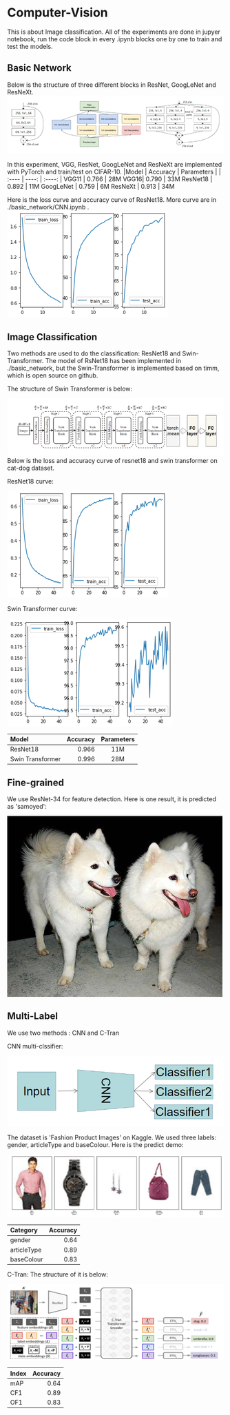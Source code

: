 # Computer-Vision
This is about Image classification.
All of the experiments are done in jupyer notebook, run the code block in every .ipynb blocks one by one to train and test the models.
## Basic Network
Below is the structure of three different blocks in ResNet, GoogLeNet and ResNeXt.
![](./imgs/structure.png)


In this experiment, VGG, ResNet, GoogLeNet and ResNeXt are implemented with PyTorch and train/test on CIFAR-10.
|Model | Accuracy | Parameters | 
| :---- | ----: | :----: | 
VGG11 | 0.766 | 28M 
VGG16| 0.790 | 33M
ResNet18 | 0.892  | 11M
GoogLeNet | 0.759 | 6M 
ResNeXt | 0.913 | 34M 

Here is the loss curve and accuracy curve of ResNet18. More curve are in ./basic_network/CNN.ipynb .
![](./imgs/ResNet18.png)
## Image Classification
Two methods are used to do the classification: ResNet18 and Swin-Transformer. The model of RsNet18 has been implemented in ./basic_network,
but the Swin-Transformer is implemented based on timm, which is open source on github.

The structure of Swin Transformer is below:

![](./imgs/swin-T-structure.png)
Below is the loss and accuracy curve of resnet18 and swin transformer on cat-dog dataset.

ResNet18 curve:

![](./imgs/ResNet18-cat-dog.png)

Swin Transformer curve:

![](./imgs/Swin_T.png)

|Model | Accuracy | Parameters | 
| :---- | ----: | :----: | 
   ResNet18 | 0.966  | 11M
   Swin Transformer | 0.996 | 28M 


## Fine-grained
We use ResNet-34 for feature detection.
Here is one result, it is predicted as 'samoyed':

![](./Fine_grained/result/samoyed.jpg)


## Multi-Label
We use two methods : CNN and C-Tran

CNN multi-clssifier:

![](./imgs/CNN-multi.png)

The dataset is 'Fashion Product Images' on Kaggle. We used three labels: gender, articleType and baseColour. Here is the predict demo:

![](./imgs/2.png)

|Category | Accuracy | 
| :---- | ----: | 
   gender | 0.64  
   articleType |  0.89 
   baseColour | 0.83  

C-Tran:
The structure of it is below:

![](./imgs/C-Tran.png)

|Index | Accuracy | 
| :---- | ----: | 
  mAP | 0.64  
   CF1 |  0.89 
   OF1 | 0.83  
